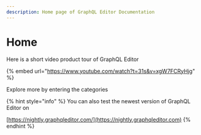 ```yaml
---
description: Home page of GraphQL Editor Documentation
---
```


# Home

Here is a short video product tour of GraphQL Editor

{% embed url="https://www.youtube.com/watch?t=31s&v=xgW7FCRyHjg" %}

Explore more by entering the categories

{% hint style="info" %}
You can also test the newest version of GraphQL Editor on&#x20;

[https://nightly.graphqleditor.com/](https://nightly.graphqleditor.com)
{% endhint %}
